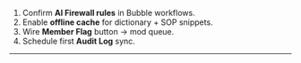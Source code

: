 1. Confirm **AI Firewall rules** in Bubble workflows.  
2. Enable **offline cache** for dictionary + SOP snippets.  
3. Wire **Member Flag** button → mod queue.  
4. Schedule first **Audit Log** sync.  
---